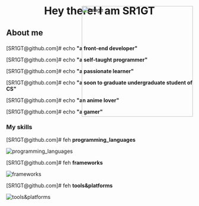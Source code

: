 <div style="position: relative;">
  <h1 align="center">Hey there! I am SR1GT</h1>
  <img src="https://images.unsplash.com/photo-1607706009771-de8808640bcf" alt="image" align="right" width="300"
    style="position: absolute; top: 4; right: 0;" />
  <h3 style="font-size: 1.5em;">About me</h3>
  <p>
    [SR1GT@github.com]# echo
    <strong>"a front-end developer"</strong>
  </p>
  <p>
    [SR1GT@github.com]# echo
    <strong>"a self-taught programmer"</strong>
  </p>
  <p>
    [SR1GT@github.com]# echo
    <strong>"a passionate learner"</strong>
  </p>
  <p>
    [SR1GT@github.com]# echo
    <strong>"a soon to graduate undergraduate student of CS"</strong>
  </p>
  <p>
    [SR1GT@github.com]# echo
    <strong>"an anime lover"</strong>
  </p>
  <p>
    [SR1GT@github.com]# echo
    <strong>"a gamer"</strong>
  </p>
  <h3>My skills</h3>
  <p>
    [SR1GT@github.com]# feh
    <strong>programming_languages</strong>
  </p>
  <img src="https://skillicons.dev/icons?i=html,css,js,ts,py,java,cpp,php,golang,rust&perline=5"
    alt="programming_languages" />
  <p>
    [SR1GT@github.com]# feh
    <strong>frameworks</strong>
  </p>
  <img src="https://skillicons.dev/icons?i=vue,react,nextjs,tailwind,django" alt="frameworks" />
  <p>
    [SR1GT@github.com]# feh
    <strong>tools&platforms</strong>
  </p>
  <img src="https://skillicons.dev/icons?i=vscode,pycharm,github,windows,ubuntu" alt="tools&platforms" />
</div>
